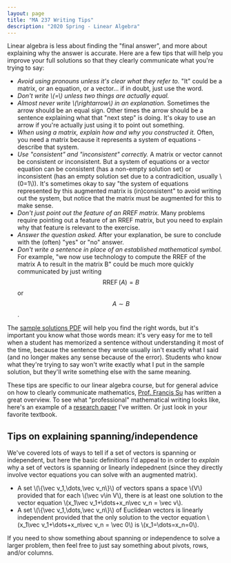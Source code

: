 ```yaml
---
layout: page
title: "MA 237 Writing Tips"
description: "2020 Spring - Linear Algebra"
---
```


Linear algebra is less about finding the "final answer", and more about
explaining why the answer is accurate. Here are a few tips that will help
you improve your full solutions so that they clearly communicate what
you're trying to say:

- *Avoid using pronouns unless it's clear what they refer to.* "It" could
be a matrix, or an equation, or a vector... if in doubt, just use the word.
- *Don't write \\(=\\) unless two things are actually equal.*
- *Almost never write \\(\rightarrow\\) in an explanation.* Sometimes the arrow
should be an equal sign. Other times the arrow should be a sentence explaining
what that "next step" is doing. It's okay to use an arrow if you're actually
just using it to point out something.
- *When using a matrix, explain how and why you constructed it.* Often,
you need a matrix because it represents a system of equations - describe
that system.
- *Use "consistent" and "inconsistent" correctly.* A matrix or vector cannot
be consistent or inconsistent. But a system of equations or a vector equation
can be consistent (has a non-empty solution set) or inconsistent
(has an empty solution set due to a contradicition, usually \\(0=1\\)).
It's sometimes okay to say "the system of equations represented by this augmented matrix
is (in)consistent" to avoid writing out the system, but notice that the matrix
must be augmented for this to make sense.
- *Don't just point out the feature of an RREF matrix.* Many problems require
pointing out a feature of an RREF matrix, but you need to explain why that
feature is relevant to the exercise.
- *Answer the question asked.* After your explanation, be sure to conclude
with the (often) "yes" or "no" answer.
- *Don't write a sentence in place of an established mathematical symbol.*
For example, "we now use technology to compute the RREF of the matrix A to
result in the matrix B" could be much more quickly communicated by just writing
$$\operatorname{RREF}(A)=B$$ or $$A\sim B$$.

The [sample solutions PDF](../pdf/ma237-sample-solutions.pdf) will help you
find the right words, but it's important you know what those words mean:
it's very easy for me to tell when a student has memorized a sentence without
understanding it most of the time, because the sentence they wrote usually isn't
exactly what I said (and no longer makes any sense because of the error).
Students who know what they're trying to say won't write exactly what I put
in the sample solution, but they'll write something else with the same
meaning.

These tips are specific to our linear algebra course, but for general advice
on how to clearly communicate mathematics,
[Prof. Francis Su](/classes/2019/08/ma320/pdf/good-math-writing.pdf)
has written a great overview. To see what "professional" mathematical writing
looks like, here's an example of a
[research paper](https://github.com/StevenClontz/research/blob/master/articles/dual-selection-games/article.pdf)
I've written. Or just look in your favorite textbook.

## Tips on explaining spanning/independence

We've covered lots of ways to tell if a set of vectors is spanning
or independent, but here the basic definitions I'd appeal to in order
to *explain* why a set of vectors is spanning or linearly indepednent (since they
directly involve vector equations you can solve with an augmented matrix).

- A set \\(\\{\vec v_1,\dots,\vec v_n\\}\\) of vectors spans a space \\(V\\)
provided that for each \\(\vec v\in V\\), there is at least one solution to the vector
equation \\(x_1\vec v_1+\dots+x_n\vec v_n = \vec v\\).
- A set \\(\\{\vec v_1,\dots,\vec v_n\\}\\) of Euclidean vectors is linearly independent
provided that the only solution to the vector
equation \\(x_1\vec v_1+\dots+x_n\vec v_n = \vec 0\\) is
\\(x_1=\dots=x_n=0\\).

If you need to show something about spanning or independence to solve a larger
problem, then feel free to just say something about pivots, rows, and/or columns.
